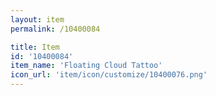 ```yaml
---
layout: item
permalink: /10400084

title: Item
id: '10400084'
item_name: 'Floating Cloud Tattoo'
icon_url: 'item/icon/customize/10400076.png'
---
```

